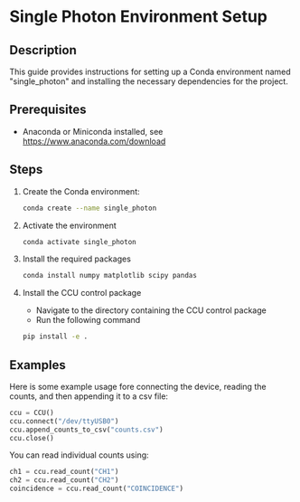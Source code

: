 # Single Photon Environment Setup

## Description

This guide provides instructions for setting up a Conda environment named "single_photon" and installing the necessary dependencies for the project.

## Prerequisites

- Anaconda or Miniconda installed, see <https://www.anaconda.com/download>

## Steps

1. Create the Conda environment:

   ```bash
   conda create --name single_photon
   ```

2. Activate the environment

    ```bash
    conda activate single_photon
    ```

3. Install the required packages

    ```bash
    conda install numpy matplotlib scipy pandas
    ```

4. Install the CCU control package
    - Navigate to the directory containing the CCU control package
    - Run the following command

    ```bash
    pip install -e .
    ```

## Examples

Here is some example usage fore connecting the device, reading the counts, and then appending it to a csv file:

```python
ccu = CCU()
ccu.connect("/dev/ttyUSB0")
ccu.append_counts_to_csv("counts.csv")
ccu.close()
```

You can read individual counts using:

```python
ch1 = ccu.read_count("CH1")
ch2 = ccu.read_count("CH2")
coincidence = ccu.read_count("COINCIDENCE")
```
